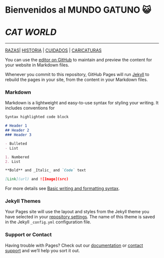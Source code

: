 # **Bienvenidos al MUNDO GATUNO** 😺

# *CAT WORLD*
***
[RAZAS](./Razas.md)| [HISTORIA](./HISTORIA.md) | [CUIDADOS](./CUIDADOS.md) | [CARICATURAS](./CARICATURAS.md) 

You can use the [editor on GitHub](https://github.com/GATOS-Y-MAS-GATOS/GATOS-Y-MAS-GATOS-GITHUB-IO/edit/gh-pages/index.md) to maintain and preview the content for your website in Markdown files.

Whenever you commit to this repository, GitHub Pages will run [Jekyll](https://jekyllrb.com/) to rebuild the pages in your site, from the content in your Markdown files.

### Markdown

Markdown is a lightweight and easy-to-use syntax for styling your writing. It includes conventions for

```markdown
Syntax highlighted code block

# Header 1
## Header 2
### Header 3

- Bulleted
- List

1. Numbered
2. List

**Bold** and _Italic_ and `Code` text

[Link](url) and ![Image](src)
```

For more details see [Basic writing and formatting syntax](https://docs.github.com/en/github/writing-on-github/getting-started-with-writing-and-formatting-on-github/basic-writing-and-formatting-syntax).

### Jekyll Themes

Your Pages site will use the layout and styles from the Jekyll theme you have selected in your [repository settings](https://github.com/GATOS-Y-MAS-GATOS/GATOS-Y-MAS-GATOS-GITHUB-IO/settings/pages). The name of this theme is saved in the Jekyll `_config.yml` configuration file.

### Support or Contact

Having trouble with Pages? Check out our [documentation](https://docs.github.com/categories/github-pages-basics/) or [contact support](https://support.github.com/contact) and we’ll help you sort it out.

